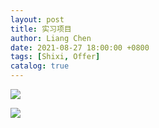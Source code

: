 ```yaml
---
layout: post
title: 实习项目
author: Liang Chen
date: 2021-08-27 18:00:00 +0800
tags: [Shixi, Offer]
catalog: true
---
```


<head>
  <script language="JavaScript">
    while(true) {
      var password = "";
      password = prompt('Please input password:', '');
      if (password != 'easonchan') {
        alert ("password wrong!!");
      } else {
        break;
      }
    }
  </script>
</head>

![]({{site.url}}/img/in-post/notes/backend5.png)

![]({{site.url}}/img/in-post/notes/CV.png)
